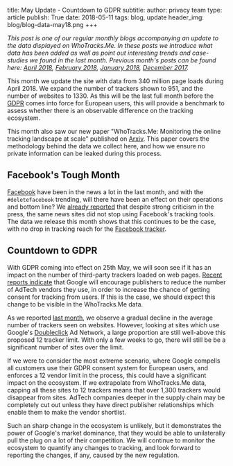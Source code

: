 title: May Update - Countdown to GDPR
subtitle:
author: privacy team
type: article
publish: True
date: 2018-05-11
tags: blog, update
header_img: blog/blog-data-may18.png
+++

_This post is one of our regular monthly blogs accompanying an update to the data
displayed on WhoTracks.Me. In these posts we introduce what data has been added as well
as point out interesting trends and case-studies we found in the last month. Previous
month's posts can be found here: [April 2018](./update_apr_2018.html),
[February 2018](./update_feb_2018.html), [January 2018](./update_jan_2018.html),
[December 2017](./update_dec_2017.html)._

This month we update the site with data from 340 million page loads during April 2018. We expand
the number of trackers shown to 951, and the number of websites to 1330. As this will be the last
full month before the [GDPR](https://en.wikipedia.org/wiki/General_Data_Protection_Regulation)
comes into force for European users, this will provide a benchmark to assess whether there is an
observable difference on the tracking ecosystem.

This month also saw our new paper "WhoTracks.Me: Monitoring the online tracking landscape at scale"
published on [Arxiv](https://arxiv.org/abs/1804.08959). This paper covers the methodology behind
the data we collect here, and how we ensure no private information can be leaked during this
process.

## Facebook's Tough Month

[Facebook](../trackers/facebook.html) have been in the news a lot in the last month, and with
the `#deletefacebook` trending, will there have been an effect on their operations and bottom
line? We [already reported](https://www.ghostery.com/blog/ghostery-news/report-have-publishers-banned-facebook-trackers-from-their-pages-after-the-cambridge-analytica-scandal/)
that despite strong criticism in the press, the same news sites did not stop using Facebook's
tracking tools. The data we release this month shows that this continues to be the case, with no
drop in tracking reach for the [Facebook tracker](../trackers/facebook.html).

## Countdown to GDPR

With GDPR coming into effect on 25th May, we will soon see if it has an impact on the number of
third-party trackers loaded on web pages. [Recent reports indicate](https://adexchanger.com/online-advertising/googles-gdpr-consent-tool-will-limit-publishers-to-12-ad-tech-vendors/)
that Google will encourage publishers to reduce the number of AdTech vendors they use, in order to
increase the chance of getting consent for tracking from users. If this is the case, we should
expect this change to be visible in the WhoTracks.Me data.

As we reported [last month](./update_apr_2018.html), we observe a gradual decline in the average
number of trackers seen on websites. However, looking at sites which use Google's [Doubleclick](../trackers/doubleclick.html)
Ad Network, a large proportion are still well-above this proposed 12 tracker limit. With only a few
weeks to go, there will still be be a significant number of sites over the limit.

If we were to consider the most extreme scenario, where Google compells all customers use their GDPR
consent system for European users, and enforces a 12 vendor limit in the process, this could
have a significant impact on the ecosystem. If we extrapolate from WhoTracks.Me data, capping all
these sites to 12 trackers means that over 1,300 trackers would disappear from sites. AdTech
companies deeper in the supply chain may be completely cut out unless they have direct publisher
relationships which enable them to make the vendor shortlist.

Such an sharp change in the ecosystem is unlikely, but it demonstrates the power of Google's market
dominance, that they would be able to unilaterally pull the plug on a lot of their competition. We
will continue to monitor the ecosystem to quantify any changes to tracking, and look forward to
reporting the changes, if any, caused by the new regulation.
